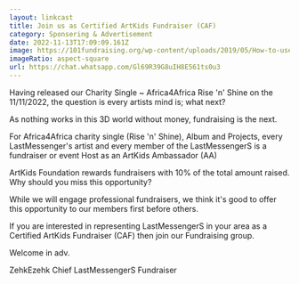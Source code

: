 ```yaml
---
layout: linkcast
title: Join us as Certified ArtKids Fundraiser (CAF)
category: Sponsering & Advertisement
date: 2022-11-13T17:09:09.161Z
image: https://101fundraising.org/wp-content/uploads/2019/05/How-to-use-WhatsApp-for-fundraising-and-crowdfunding.jpg
imageRatio: aspect-square
url: https://chat.whatsapp.com/Gl69R39G8uIH8E561ts0u3
---
```

Having released our Charity Single ~ Africa4Africa Rise 'n' Shine on the 11/11/2022, the question is every artists mind is; what next?

As nothing works in this 3D world without money, fundraising is the next.

For Africa4Africa charity single (Rise 'n' Shine), Album and Projects, every LastMessenger's artist and every member of the LastMessengerS is a fundraiser or event Host as an ArtKids Ambassador (AA)

ArtKids Foundation rewards fundraisers with 10% of the total amount raised. Why should you miss this opportunity?

While we will engage professional fundraisers, we think it's good to offer this opportunity to our members first before others.

If you are interested in representing LastMessengerS in your area as a Certified ArtKids Fundraiser (CAF) then join our Fundraising group.

Welcome in adv.

ZehkEzehk
Chief  LastMessengerS Fundraiser